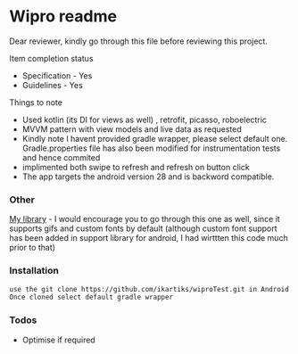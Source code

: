 # Wipro readme

Dear reviewer, kindly go through this file before reviewing this project.

Item completion status

  - Specification - Yes
  - Guidelines - Yes
  
Things to note

  - Used kotlin (its DI for views as well) , retrofit, picasso, roboelectric
  - MVVM pattern with view models and live data as requested
  - Kindly note I havent provided gradle wrapper, please select default one. Gradle.properties file has also been modified for instrumentation tests and hence commited
  - implimented both swipe to refresh and refresh on button click
  - The app targets the android version 28 and is backword compatible.

### Other

[My library](https://github.com/ikartiks/kartiksCustomViewsGradle/) - I would encourage you to go through this one as well, since it supports gifs and custom fonts by default (although custom font support has been added in support library for android, I had wirttten this code much prior to that)

### Installation

```sh
use the git clone https://github.com/ikartiks/wiproTest.git in Android Studio
Once cloned select default gradle wrapper 
```

### Todos
 - Optimise if required

